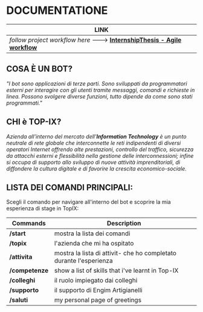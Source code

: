 # DOCUMENTATIONE
| LINK |
| --------------------------------- |
| *follow project workflow here* ---> **[InternshipThesis - Agile workflow](https://trello.com/b/1fC19Tnw)** |

## COSA È UN BOT?

*"I bot sono applicazioni di terze parti. Sono sviluppati da programmatori esterni per interagire con gli utenti tramite messaggi, comandi e richieste in linea. Possono svolgere diverse funzioni, tutto dipende da come sono stati programmati."*

## CHI è TOP-IX?
*Azienda all'interno del mercato dell'**Information Technology** è un punto neutrale di rete globale che interconnette le reti indipendenti di diversi operatori Internet offrendo alte prestazioni, controllo del traffico, sicurezza da attacchi esterni e flessibilità nella gestione delle interconnessioni; infine si occupa di supporto allo sviluppo di nuove attività imprenditoriali, di diffondere la cultura digitale e di favorire la crescita economico-sociale.*

## LISTA DEI COMANDI PRINCIPALI:

Scegli il comando per navigare all'interno del bot e scoprire la mia esperienza di stage in TopIX:

| Commands | Description |
|----------|-------------|
| **/start** | mostra la lista dei comandi |
| **/topix**| l'azienda che mi ha ospitato|
| **/attivita** | mostra la lista di attivit- che ho completato durante l'esperienza |
| **/competenze** | show a list of skills that i've learnt in Top-IX |
| **/colleghi** | il ruolo impiegato dai colleghi |
| **/supporto** | il supporto di Engim Artigianelli |
| **/saluti** | my personal page of greetings |
